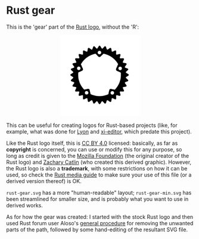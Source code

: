 # Rust gear

This is the 'gear' part of the [Rust logo], without the 'R':

<p align="center"><img height="216" width="216" alt="gear part of Rust logo" src="rust-gear-min.svg"></p>

This can be useful for creating logos for Rust-based projects (like, for example, what was done for [Lyon] and [xi-editor], which predate this project).

Like the Rust logo itself, this is [CC BY 4.0] licensed: basically, as far as **copyright** is concerned, you can use or modify this for any purpose, so long as credit is given to the [Mozilla Foundation] (the original creator of the Rust logo) and [Zachary Catlin] (who created this derived graphic). However, the Rust logo is also a **trademark**, with some restrictions on how it can be used, so check the [Rust media guide] to make sure your use of this file (or a derived version thereof) is OK.

`rust-gear.svg` has a more "human-readable" layout; `rust-gear-min.svg` has been streamlined for smaller size, and is probably what you want to use in derived works.

As for how the gear was created: I started with the stock Rust logo and then used Rust forum user Aloso's [general procedure] for removing the unwanted parts of the path, followed by some hand-editing of the resultant SVG file.

[Rust logo]: https://www.rust-lang.org/policies/media-guide#rust-trademarks
[Rust media guide]: https://www.rust-lang.org/policies/media-guide
[CC BY 4.0]: https://creativecommons.org/licenses/by/4.0/
[Mozilla Foundation]: https://foundation.mozilla.org/
[Zachary Catlin]: https://github.com/zec
[Lyon]: https://github.com/nical/lyon/tree/0.15.0#readme
[xi-editor]: https://github.com/xi-editor/xi-editor/tree/xi-unicode-v0.2.1#readme
[general procedure]: https://users.rust-lang.org/t/how-to-remove-the-r-symbol-from-the-rust-symbol/25897/17
